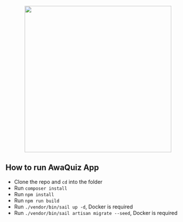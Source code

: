 <p align="center"><a href="https://awareways.com/" target="_blank"><img src="https://awareways.com/wp-content/uploads/2021/06/Awareways-logo.svg" width="400"></a></p>

## How to run AwaQuiz App

- Clone the repo and `cd` into the folder
- Run `composer install`
- Run `npm install`
- Run `npm run build`
- Run `./vendor/bin/sail up -d`, Docker is required
- Run `./vendor/bin/sail artisan migrate --seed`, Docker is required


